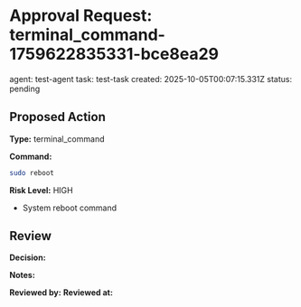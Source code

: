 # Approval Request: terminal_command-1759622835331-bce8ea29
agent: test-agent
task: test-task
created: 2025-10-05T00:07:15.331Z
status: pending

## Proposed Action

**Type:** terminal_command

**Command:**
```bash
sudo reboot
```

**Risk Level:** HIGH
- System reboot command

## Review

<!-- Human: Edit this section to approve or reject -->

**Decision:** <!-- APPROVED | REJECTED -->

**Notes:**
<!-- Add any notes here -->

**Reviewed by:**
**Reviewed at:**
